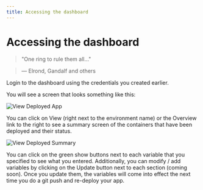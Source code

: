 ```yaml
---
title: Accessing the dashboard
---
```


# Accessing the dashboard

> "One ring to rule them all..."

> — Elrond, Gandalf and others

Login to the dashboard using the credentials you created earlier.

You will see a screen that looks something like this:

![View Deployed App](/assets/img/pics/32.view.deployed.app.png)

You can click on View (right next to the environment name) or the Overview link to the right to see a summary screen of the containers that have been deployed and their status.

![View Deployed Summary](/assets/img/pics/33.view.deployed.summary.png)

You can click on the green show buttons next to each variable that you specified to see what you entered. Additionally, you can modify / add variables by clicking on the Update button next to each section (coming soon). Once you update them, the variables will come into effect the next time you do a git push and re-deploy your app.
